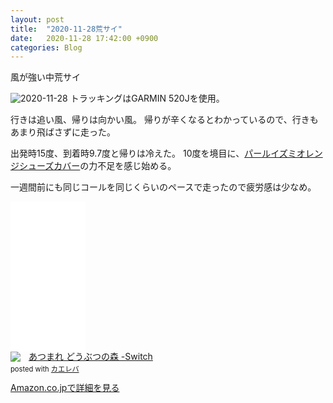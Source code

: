 ```yaml
---
layout: post
title:  "2020-11-28荒サイ"
date:   2020-11-28 17:42:00 +0900
categories: Blog
---
```

風が強い中荒サイ

![2020-11-28](https://i.gyazo.com/302ab730974b7da6a37a6053d1a87176.png)
トラッキングはGARMIN 520Jを使用。

行きは追い風、帰りは向かい風。
帰りが辛くなるとわかっているので、行きもあまり飛ばさずに走った。

出発時15度、到着時9.7度と帰りは冷えた。
10度を境目に、[パールイズミオレンジシューズカバー](https://amzn.to/3o4Iwlq)の力不足を感じ始める。

一週間前にも同じコールを同じくらいのペースで走ったので疲労感は少なめ。
<iframe style="width:120px;height:240px;" marginwidth="0" marginheight="0" scrolling="no" frameborder="0" src="//rcm-fe.amazon-adsystem.com/e/cm?lt1=_blank&bc1=FFFFFF&IS2=1&bg1=FFFFFF&fc1=000000&lc1=0000FF&t=peipeipe-22&language=ja_JP&o=9&p=8&l=as4&m=amazon&f=ifr&ref=as_ss_li_til&asins=B084HPGQ9W&linkId=7a0a468bbf0e0de4b86f83d9ced2e89a"></iframe>
<div class="krb-amzlt-box" style="margin-bottom:0px;"><div class="krb-amzlt-image" style="float:left;margin:0px 12px 1px 0px;"><a href="https://www.amazon.co.jp/gp/product/B084HPGQ9W/ref=as_li_ss_il?ie=UTF8&linkCode=li2&tag=peipeipe-22&linkId=8e57a3af2ca71bc06c24c2f9d233ded8&language=ja_JP" target="_blank" rel="nofollow" rel="nofollow"><img border="0" src="https://m.media-amazon.com/images/I/51JWLmoGY3L._SL300_.jpg" ></a><img src="https://ir-jp.amazon-adsystem.com/e/ir?t=peipeipe-22&language=ja_JP&l=li2&o=9&a=B084HPGQ9W" width="1" height="1" border="0" alt="" style="border:none !important; margin:0px !important;" /></div><div class="krb-amzlt-info" style="line-height:120%; margin-bottom: 10px"><div class="krb-amzlt-name" style="margin-bottom:10px;line-height:120%"><a href="https://www.amazon.co.jp/gp/product/B084HPGQ9W/ref=as_li_ss_il?ie=UTF8&linkCode=li2&tag=peipeipe-22&linkId=8e57a3af2ca71bc06c24c2f9d233ded8&language=ja_JP" name="amazletlink" target="_blank" rel="nofollow" rel="nofollow">あつまれ どうぶつの森 -Switch</a><div class="krb-amzlt-powered-date" style="font-size:80%;margin-top:5px;line-height:120%">posted with <a href="https://kaereba.com/wind/" title="amazlet" target="_blank" rel="nofollow" rel="nofollow">カエレバ</a></div></div><div class="krb-amzlt-detail"></div><div class="krb-amzlt-sub-info" style="float: left;"><div class="krb-amzlt-link" style="margin-top: 5px"><a href="https://www.amazon.co.jp/gp/product/B084HPGQ9W/ref=as_li_ss_il?ie=UTF8&linkCode=li2&tag=peipeipe-22&linkId=8e57a3af2ca71bc06c24c2f9d233ded8&language=ja_JP" name="amazletlink" target="_blank" rel="nofollow" rel="nofollow">Amazon.co.jpで詳細を見る</a></div></div></div><div class="krb-amzlt-footer" style="clear: left"></div></div>